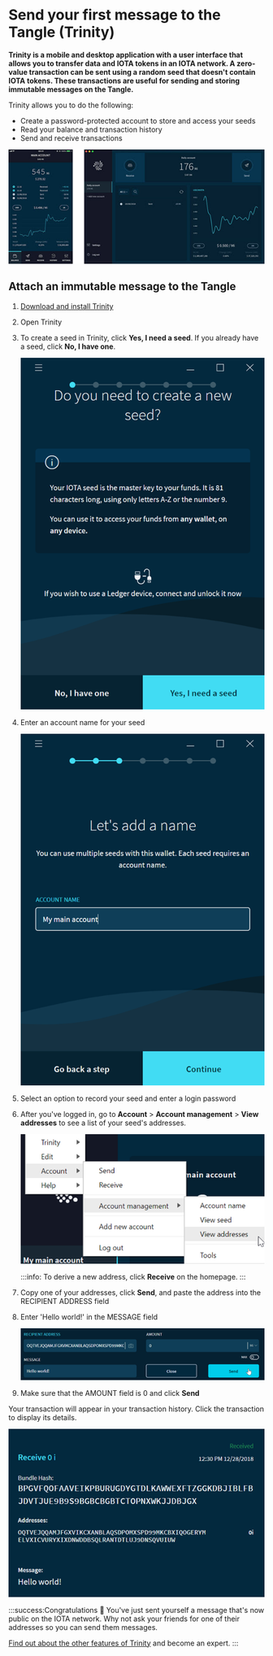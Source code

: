 # Send your first message to the Tangle (Trinity)

**Trinity is a mobile and desktop application with a user interface that allows you to transfer data and IOTA tokens in an IOTA network. A zero-value transaction can be sent using a random seed that doesn't contain IOTA tokens. These transactions are useful for sending and storing immutable messages on the Tangle.**

Trinity allows you to do the following:

* Create a password-protected account to store and access your seeds
* Read your balance and transaction history
* Send and receive transactions

![Trinity home page](../images/trinity-home.jpg)

## Attach an immutable message to the Tangle

1. [Download and install Trinity](https://trinity.iota.org/)

2. Open Trinity

3. To create a seed in Trinity, click **Yes, I need a seed**. If you already have a seed, click **No, I have one**.

    ![Seed options](../images/trinity-seed.png)

4. Enter an account name for your seed

    ![Account name](../images/trinity-account-name.png)

5. Select an option to record your seed and enter a login password

6. After you've logged in, go to **Account** > **Account management** > **View addresses** to see a list of your seed's addresses.

    ![Account addresses](../images/trinity-view-addresses.png)
    
    :::info:
    To derive a new address, click **Receive** on the homepage.
    :::
    
7. Copy one of your addresses, click **Send**, and paste the address into the RECIPIENT ADDRESS field

8. Enter 'Hello world!' in the MESSAGE field

    ![Hello world message](../images/trinity-hello-world.png)

9.  Make sure that the AMOUNT field is 0 and click **Send**

Your transaction will appear in your transaction history. Click the transaction to display its details.

![Transaction history](../images/trinity-receive-message.png)

:::success:Congratulations :tada:
You've just sent yourself a message that's now public on the IOTA network. Why not ask your friends for one of their addresses so you can send them messages.

[Find out about the other features of Trinity](root://wallets/0.1/trinity/0.1/introduction/overview.md) and become an expert.
:::
